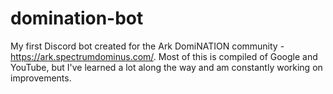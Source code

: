 # domination-bot
My first Discord bot created for the Ark DomiNATION community - https://ark.spectrumdominus.com/.  Most of this is compiled of Google and YouTube, but I've learned a lot along the way and am constantly working on improvements.
